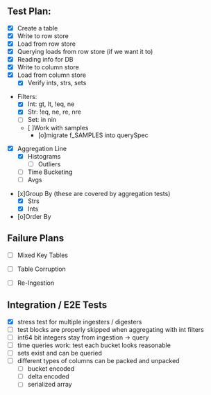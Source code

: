 Test Plan:
----------

  * [x] Create a table
  * [x] Write to row store
  * [x] Load from row store
  * [x] Querying loads from row store (if we want it to)
  * [x] Reading info for DB
  * [x] Write to column store
  * [x] Load from column store
    * [x] Verify ints, strs, sets
  * Filters:
    * [x] Int: gt, lt, !eq, ne
    * [x] Str: !eq, ne, re, nre
    * [ ] Set: in nin
    * [ ]Work with samples
      * [o]migrate f_SAMPLES into querySpec
  * [x] Aggregation Line
    * [x] Histograms
      * [ ] Outliers
    * [ ] Time Bucketing
    * [ ] Avgs
  * [x]Group By (these are covered by aggregation tests)
    * [x] Strs
    * [x] Ints
  * [o]Order By

Failure Plans
-------------

  * [ ] Mixed Key Tables
  * [ ] Table Corruption
  * [ ] Re-Ingestion


Integration / E2E Tests
------------------

  * [x] stress test for multiple ingesters / digesters
  * [ ] test blocks are properly skipped when aggregating with int filters
  * [ ] int64 bit integers stay from ingestion -> query
  * [ ] time queries work: test each bucket looks reasonable
  *  [ ] sets exist and can be queried
  * [ ] different types of columns can be packed and unpacked
    * [ ] bucket encoded
    * [ ] delta encoded
    * [ ] serialized array
